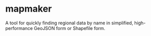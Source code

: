 # mapmaker
A tool for quickly finding regional data by name in simplified, high-performance GeoJSON form or Shapefile form.
